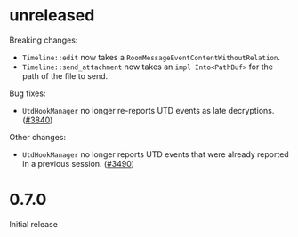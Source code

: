 # unreleased

Breaking changes:

- `Timeline::edit` now takes a `RoomMessageEventContentWithoutRelation`.
- `Timeline::send_attachment` now takes an `impl Into<PathBuf>` for the path of
  the file to send.

Bug fixes:

- `UtdHookManager` no longer re-reports UTD events as late decryptions.
  ([#3840](https://github.com/matrix-org/matrix-rust-sdk/pull/3840))

Other changes:

- `UtdHookManager` no longer reports UTD events that were already reported in a
  previous session.
  ([#3490](https://github.com/matrix-org/matrix-rust-sdk/pull/3490))


# 0.7.0

Initial release
